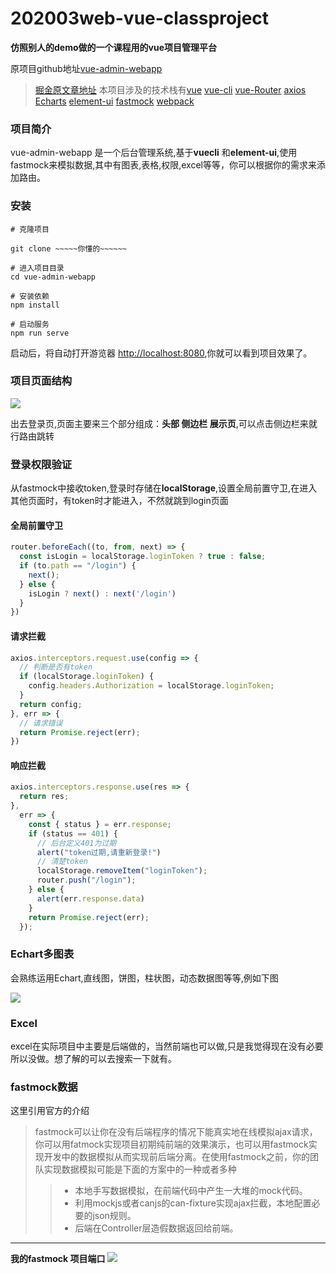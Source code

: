 # 202003web-vue-classproject

**仿照别人的demo做的一个课程用的vue项目管理平台**

原项目github地址[vue-admin-webapp](https://github.com/yqxshiki/vue-admin-webapp)
>[掘金原文章地址](https://juejin.im/post/5d69f6676fb9a06b0b1c8cd2)
本项目涉及的技术栈有[vue](https://cn.vuejs.org/)
[vue-cli](https://cli.vuejs.org/zh/guide/) [vue-Router](https://router.vuejs.org/zh/) [axios](http://www.axios-js.com/)  [Echarts](https://www.echartsjs.com/zh/index.html) [element-ui](http://element-ui.cn/#/zh-CN) [fastmock](https://www.fastmock.site/) [webpack](https://www.webpackjs.com/)

### 项目简介

vue-admin-webapp 是一个后台管理系统,基于**vuecli** 和**element-ui**,使用fastmock来模拟数据,其中有图表,表格,权限,excel等等，你可以根据你的需求来添加路由。

### 安装

```git
# 克隆项目

git clone ~~~~~你懂的~~~~~~

# 进入项目目录
cd vue-admin-webapp

# 安装依赖
npm install

# 启动服务
npm run serve
```

启动后，将自动打开游览器 [http://localhost:8080](http://localhost:8080),你就可以看到项目效果了。

### 项目页面结构

 ![](https://blog-1259178461.cos.ap-chengdu.myqcloud.com/vue-admin-webapp/page.png)

出去登录页,页面主要来三个部分组成：**头部 侧边栏 展示页**,可以点击侧边栏来就行路由跳转

### 登录权限验证

从fastmock中接收token,登录时存储在**localStorage**,设置全局前置守卫,在进入其他页面时，有token时才能进入，不然就跳到login页面

#### 全局前置守卫

```javascript
router.beforeEach((to, from, next) => {
  const isLogin = localStorage.loginToken ? true : false;
  if (to.path == "/login") {
    next();
  } else {
    isLogin ? next() : next('/login')
  }
})
```

#### 请求拦截

```javascript
axios.interceptors.request.use(config => {
  // 判断是否有token
  if (localStorage.loginToken) {
    config.headers.Authorization = localStorage.loginToken;
  }
  return config;
}, err => {
  // 请求错误
  return Promise.reject(err);
})
```

#### 响应拦截

```javascript
axios.interceptors.response.use(res => {
  return res;
},
  err => {
    const { status } = err.response;
    if (status == 401) {
      // 后台定义401为过期
      alert("token过期,请重新登录!")
      // 清楚token
      localStorage.removeItem("loginToken");
      router.push("/login");
    } else {
      alert(err.response.data)
    }
    return Promise.reject(err);
  });
```

### Echart多图表

会熟练运用Echart,直线图，饼图，柱状图，动态数据图等等,例如下图

![](https://blog-1259178461.cos.ap-chengdu.myqcloud.com/vue-admin-webapp/echart.png)

### Excel

  excel在实际项目中主要是后端做的，当然前端也可以做,只是我觉得现在没有必要所以没做。想了解的可以去搜索一下就有。

### fastmock数据

这里引用官方的介绍
>fastmock可以让你在没有后端程序的情况下能真实地在线模拟ajax请求，你可以用fatmock实现项目初期纯前端的效果演示，也可以用fastmock实现开发中的数据模拟从而实现前后端分离。在使用fastmock之前，你的团队实现数据模拟可能是下面的方案中的一种或者多种
>>* 本地手写数据模拟，在前端代码中产生一大堆的mock代码。
>>* 利用mockjs或者canjs的can-fixture实现ajax拦截，本地配置必要的json规则。
>>* 后端在Controller层造假数据返回给前端。
---------------
**我的fastmock 项目端口**
![](https://blog-1259178461.cos.ap-chengdu.myqcloud.com/vue-admin-webapp/fastmock.png)
